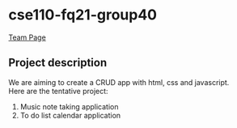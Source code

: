 # cse110-fq21-group40
[Team Page](admin/team.md)

## Project description
We are aiming to create a CRUD app with html, css and javascript. <br>
Here are the tentative project:
1. Music note taking application
2. To do list calendar application